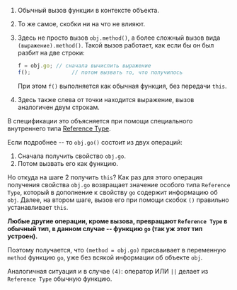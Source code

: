 
1. Обычный вызов функции в контексте объекта.
2. То же самое, скобки ни на что не влияют.
3. Здесь не просто вызов `obj.method()`, а более сложный вызов вида `(выражение).method()`. Такой вызов работает, как если бы он был разбит на две строки:

    ```js no-beautify
    f = obj.go; // сначала вычислить выражение
    f();             // потом вызвать то, что получилось
    ```

    При этом `f()` выполняется как обычная функция, без передачи `this`.
4. Здесь также слева от точки находится выражение, вызов аналогичен двум строкам.

В спецификации это объясняется при помощи специального внутреннего типа [Reference Type](http://es5.github.com/x8.html#x8.7).

Если подробнее -- то `obj.go()` состоит из двух операций:

1. Сначала получить свойство `obj.go`.
2. Потом вызвать его как функцию.

Но откуда на шаге 2 получить `this`? Как раз для этого операция получения свойства `obj.go` возвращает значение особого типа `Reference Type`, который в дополнение к свойству `go` содержит информацию об `obj`. Далее, на втором шаге, вызов его при помощи скобок `()` правильно устанавливает `this`.

**Любые другие операции, кроме вызова, превращают `Reference Type` в обычный тип, в данном случае -- функцию `go` (так уж этот тип устроен).**

Поэтому получается, что `(method = obj.go)` присваивает в переменную `method` функцию `go`, уже без всякой информации об объекте `obj`.

Аналогичная ситуация и в случае `(4)`: оператор ИЛИ `||` делает из `Reference Type` обычную функцию.

